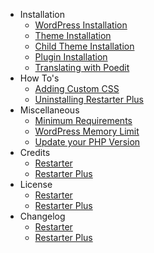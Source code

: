 - Installation
  - [WordPress Installation](wordpress-installation.md)
  - [Theme Installation](install-restarter-wordpress-theme.md)
  - [Child Theme Installation](install-restarter-wordpress-child-theme.md)
  - [Plugin Installation](install-restarter-plus-plugin.md)
  - [Translating with Poedit](translating-with-poedit.md)
- How To's
  - [Adding Custom CSS](add-custom-css.md)
  - [Uninstalling Restarter Plus](uninstalling-restarter-plus.md)
- Miscellaneous
  - [Minimum Requirements](minimum-requirements.md)
  - [WordPress Memory Limit](wp-memory-limit.md)
  - [Update your PHP Version](update-php-version.md)
- Credits
  - [Restarter](restarter-wordpress-theme-credits.md)
  - [Restarter Plus](restarter-plus-plugin-credits.md)
- License
  - [Restarter](restarter-wordpress-theme-license.md)
  - [Restarter Plus](restarter-plus-plugin-license.md)
- Changelog
  - [Restarter](restarter-wordpress-theme-changelog.md)
  - [Restarter Plus](restarter-plus-plugin-changelog.md)
